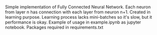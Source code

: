 Simple implementation of Fully Connected Neural Network.
Each neuron from layer n has connection with each layer from neuron n+1.
Created in learning purpose.
Learning process lacks mini-batches so it's slow, but it performance is okay.
Example of usage in example.ipynb as jupyter notebook.
Packages required in requirements.txt